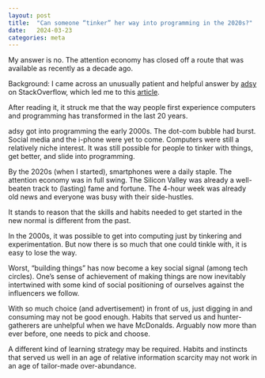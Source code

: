 ```yaml
---
layout: post
title:  "Can someone “tinker” her way into programming in the 2020s?"
date:   2024-03-23
categories: meta
---
```


My answer is no.  The attention economy has closed off a route that was available as recently as a decade ago.

Background: I came across an unusually patient and helpful answer by [adsy](https://stackoverflow.com/users/1086398/adsy) on StackOverflow, which led me to this [article](https://www.adam-thomas.co.uk/blog/how-do-i-become-a-software-engineer/
).


After reading it, it struck me that the way people first experience computers and programming has transformed in the last 20 years.

adsy got into programming the early 2000s.  The dot-com bubble had burst.  Social media and the i-phone were yet to come.  Computers were still a relatively niche interest.  It was still possible for people to tinker with things, get better, and slide into programming.

By the 2020s (when I started), smartphones were a daily staple.  The attention economy was in full swing.  The Silicon Valley was already a well-beaten track to (lasting) fame and fortune.  The 4-hour week was already old news and everyone was busy with their side-hustles.

It stands to reason that the skills and habits needed to get started in the new normal is different from the past.  

In the 2000s, it was possible to get into computing just by tinkering and experimentation.  But now there is so much that one could tinkle with, it is easy to lose the way.  

Worst, “building things” has now become a key social signal (among tech circles).  One’s sense of achievement of making things are now inevitably intertwined with some kind of social positioning of ourselves against the influencers we follow. 

With so much choice (and advertisement) in front of us, just digging in and consuming may not be good enough.  Habits that served us and hunter-gatherers are unhelpful when we have McDonalds.  Arguably now more than ever before, one needs to pick and choose.

A different kind of learning strategy may be required.  Habits and instincts that served us well in an age of relative information scarcity may not work in an age of tailor-made over-abundance.